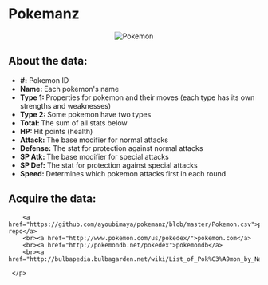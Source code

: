 <html>
<body>
<h1>Pokemanz</h1>
<center><img src="http://i67.tinypic.com/f0qe03.jpg" alt="Pokemon"></center>
<p> <h2>About the data:</h2>
	<ul style="list-style-type:disc">
	<li><b>#:</b> Pokemon ID</li>
    <li><b>Name: </b>Each pokemon's name</li>
    <li><b>Type 1: </b>Properties for pokemon and their moves (each type has its own strengths and weaknesses)</li>
    <li><b>Type 2: </b>Some pokemon have two types</li>
    <li><b>Total: </b>The sum of all stats below</li>
    <li><b>HP: </b>Hit points (health)</li>
    <li><b>Attack: </b>The base modifier for normal attacks</li>
    <li><b>Defense:</b> The stat for protection against normal attacks</li>
    <li><b>SP Atk: </b>The base modifier for special attacks</li>
    <li><b>SP Def: </b>The stat for protection against special attacks</li>
    <li><b>Speed: </b>Determines which pokemon attacks first in each round</li>
	</ul>
	<h2> Acquire the data:</h2>
	
		<a href="https://github.com/ayoubimaya/pokemanz/blob/master/Pokemon.csv">pokemanz repo</a> 
		<br><a href="http://www.pokemon.com/us/pokedex/">pokemon.com</a> 
		<br><a href="http://pokemondb.net/pokedex">pokemondb</a> 
		<br><a href="http://bulbapedia.bulbagarden.net/wiki/List_of_Pok%C3%A9mon_by_National_Pok%C3%A9dex_number">bulbedia</a>
	 
	 </p>
	
	
</body>
</html>
